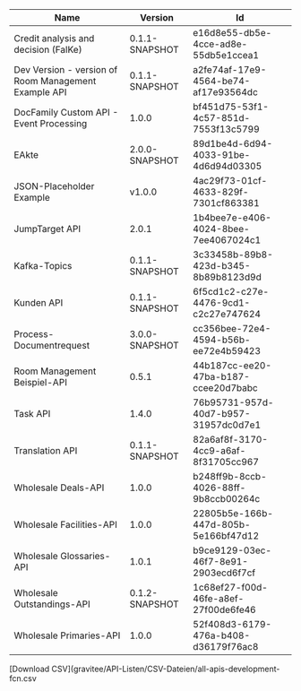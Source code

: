 | Name  | Version    | Id   |
|-----------|-----|----|
| Credit analysis and decision (FalKe) | 0.1.1-SNAPSHOT | e16d8e55-db5e-4cce-ad8e-55db5e1ccea1 |
| Dev Version - version of Room Management Example API | 0.1.1-SNAPSHOT | a2fe74af-17e9-4564-be74-af17e93564dc |
| DocFamily Custom API - Event Processing | 1.0.0 | bf451d75-53f1-4c57-851d-7553f13c5799 |
| EAkte | 2.0.0-SNAPSHOT | 89d1be4d-6d94-4033-91be-4d6d94d03305 |
| JSON-Placeholder Example | v1.0.0 | 4ac29f73-01cf-4633-829f-7301cf863381 |
| JumpTarget API | 2.0.1 | 1b4bee7e-e406-4024-8bee-7ee4067024c1 |
| Kafka-Topics | 0.1.1-SNAPSHOT | 3c33458b-89b8-423d-b345-8b89b8123d9d |
| Kunden API | 0.1.1-SNAPSHOT | 6f5cd1c2-c27e-4476-9cd1-c2c27e747624 |
| Process-Documentrequest | 3.0.0-SNAPSHOT | cc356bee-72e4-4594-b56b-ee72e4b59423 |
| Room Management Beispiel-API | 0.5.1 | 44b187cc-ee20-47ba-b187-ccee20d7babc |
| Task API | 1.4.0 | 76b95731-957d-40d7-b957-31957dc0d7e1 |
| Translation API | 0.1.1-SNAPSHOT | 82a6af8f-3170-4cc9-a6af-8f31705cc967 |
| Wholesale Deals-API | 1.0.0 | b248ff9b-8ccb-4026-88ff-9b8ccb00264c |
| Wholesale Facilities-API | 1.0.0 | 22805b5e-166b-447d-805b-5e166bf47d12 |
| Wholesale Glossaries-API | 1.0.1 | b9ce9129-03ec-46f7-8e91-2903ecd6f7cf |
| Wholesale Outstandings-API | 0.1.2-SNAPSHOT | 1c68ef27-f00d-46fe-a8ef-27f00de6fe46 |
| Wholesale Primaries-API | 1.0.0 | 52f408d3-6179-476a-b408-d36179f76ac8 |
[Download CSV](gravitee/API-Listen/CSV-Dateien/all-apis-development-fcn.csv